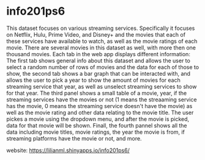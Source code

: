 # info201ps6

This dataset focuses on various streaming services. Specifically it focuses on Netflix, Hulu, Prime Video, and Disney+ and the movies that each of these services have available to watch, as well as the movie ratings of each movie. There are several movies in this dataset as well, with more then one thousand movies. Each tab in the web app displays different information: The first tab shows general info about this dataset and allows the user to select a random number of rows of movies and the data for each of those to show, the second tab shows a bar graph that can be interacted with, and allows the user to pick a year to show the amount of movies for each streaming service that year, as well as unselect streaming services to show for that year. The third panel shows a small table of a movie, year, if the streaming services have the movies or not (1 means the streaaming service has the movie, 0 means the streaming service doesn't have the movie) as well as the movie rating and other data relating to the movie title. The user pickes a movie using the dropdown menu, and after the movie is picked, data for that movie will be shown. Finall, the fourth pannel shows all the data including movie titles, movie ratings, the year the movie is from, if streaming platforms have the movie or not, and more.

website:
https://lilianml.shinyapps.io/info201ps6/
